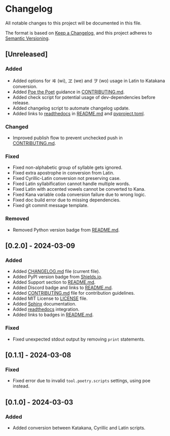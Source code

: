 # Changelog

All notable changes to this project will be documented in this file.

The format is based on [Keep a Changelog](https://keepachangelog.com/en/1.1.0/),
and this project adheres to [Semantic Versioning](https://semver.org/spec/v2.0.0.html).

## [Unreleased]

### Added

- Added options for ヰ (wi), ヱ (we) and ヲ (wo) usage in Latin to Katakana conversion.
- Added [Poe the Poet](https://github.com/nat-n/poethepoet) guidance in [CONTRIBUTING.md](CONTRIBUTING.md).
- Added check script for potential usage of dev-dependencies before release.
- Added changelog script to automate changelog update.
- Added links to [readthedocs](https://readthedocs.org/) in [README.md](README.md) and [pyproject.toml](pyproject.toml).

### Changed

- Improved publish flow to prevent unchecked push in [CONTRIBUTING.md](CONTRIBUTING.md).

### Fixed

- Fixed non-alphabetic group of syllable gets ignored.
- Fixed extra apostrophe in conversion from Latin.
- Fixed Cyrillic-Latin conversion not preserving case.
- Fixed Latin syllabification cannot handle multiple words.
- Fixed Latin with accented vowels cannot be converted to Kana.
- Fixed Kana variable coda conversion failure due to wrong logic.
- Fixed doc build error due to missing dependencies.
- Fixed git commit message template.

### Removed

- Removed Python version badge from [README.md](README.md).

## [0.2.0] - 2024-03-09

### Added

- Added [CHANGELOG.md](CHANGELOG.md) file (current file).
- Added PyPI version badge from [Shields.io](https://shields.io/).
- Added Support section to [README.md](README.md).
- Added Discord badge and links to [README.md](README.md).
- Added [CONTRIBUTING.md](CONTRIBUTING.md) file for contribution guidelines.
- Added MIT License to [LICENSE](LICENSE) file.
- Added [Sphinx](https://www.sphinx-doc.org/) documentation.
- Added [readthedocs](https://readthedocs.org/) integration.
- Added links to badges in [README.md](README.md).

### Fixed

- Fixed unexpected stdout output by removing `print` statements.

## [0.1.1] - 2024-03-08

### Fixed

- Fixed error due to invalid `tool.poetry.scripts` settings, using poe instead.

## [0.1.0] - 2024-03-03

### Added

- Added conversion between Katakana, Cyrillic and Latin scripts.
